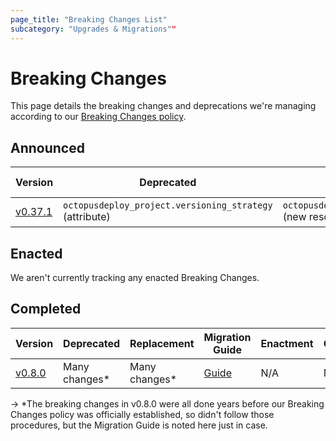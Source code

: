 ```yaml
---
page_title: "Breaking Changes List"
subcategory: "Upgrades & Migrations""
---
```


# Breaking Changes
This page details the breaking changes and deprecations we're managing according to our [Breaking Changes policy](./breaking-changes-policy.md).

## Announced

| Version | Deprecated                                              | Replacement | Migration Guide | Enactment | Completion |
|---------|---------------------------------------------------------|-------------|-----------------|-----------|------------|
| [v0.37.1](https://github.com/OctopusDeployLabs/terraform-provider-octopusdeploy/releases/tag/v0.37.1) | `octopusdeploy_project.versioning_strategy` (attribute) | `octopusdeploy_project_versioning_strategy` (new resource) | [Guide](./migration-guide-v0.37.1.md) | 2025-06-04 | 2025-12-04 | 

## Enacted

We aren't currently tracking any enacted Breaking Changes.


## Completed

| Version | Deprecated | Replacement | Migration Guide | Enactment | Completion |
|---------|------------|-------------|-----------------|-----------|------------|
| [v0.8.0](https://github.com/OctopusDeployLabs/terraform-provider-octopusdeploy/releases/tag/v0.8.0) | Many changes* | Many changes* | [Guide](./migration-guide-v0.8.0.md) | N/A | N/A |


-> *The breaking changes in v0.8.0 were all done years before our Breaking Changes policy was officially established, so didn't follow those procedures, but the Migration Guide is noted here just in case. 
